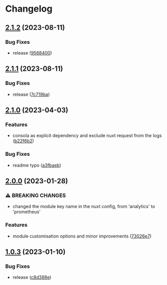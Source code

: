 # Changelog

## [2.1.2](https://github.com/artmizu/nuxt-prometheus/compare/v2.1.1...v2.1.2) (2023-08-11)


### Bug Fixes

* release ([9568400](https://github.com/artmizu/nuxt-prometheus/commit/956840064945fd98f9075f8bfa4e8a6672fbc700))

## [2.1.1](https://github.com/artmizu/nuxt-prometheus/compare/v2.1.0...v2.1.1) (2023-08-11)


### Bug Fixes

* release ([7c719ba](https://github.com/artmizu/nuxt-prometheus/commit/7c719bab911324421f24861ae6b0f787dd1fc35e))

## [2.1.0](https://github.com/artmizu/nuxt-prometheus/compare/v2.0.0...v2.1.0) (2023-04-03)


### Features

* consola as explicit dependency and exclude nuxt request from the logs ([b22f6b2](https://github.com/artmizu/nuxt-prometheus/commit/b22f6b2e1264298b395fcf5e52602b64aa1c7dd7))


### Bug Fixes

* readme typo ([a3fbaeb](https://github.com/artmizu/nuxt-prometheus/commit/a3fbaeb217ce1579941c9a60699dea3d8b81bb7e))

## [2.0.0](https://github.com/artmizu/nuxt-prometheus/compare/v1.0.3...v2.0.0) (2023-01-28)


### ⚠ BREAKING CHANGES

* changed the module key name in the nuxt config, from 'analytics' to 'prometheus'

### Features

* module customisation options and minor improvements ([73026e7](https://github.com/artmizu/nuxt-prometheus/commit/73026e7f1775aa7b516897ffec4d083fcb6676d3))

## [1.0.3](https://github.com/artmizu/nuxt-prometheus/compare/v1.0.2...v1.0.3) (2023-01-10)


### Bug Fixes

* release ([c8d388e](https://github.com/artmizu/nuxt-prometheus/commit/c8d388e46ed375e1e32432a98f8dbbdf2f24d24e))
